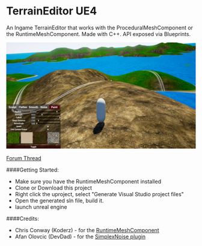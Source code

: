 # TerrainEditor UE4

An Ingame TerrainEditor that works with the ProceduralMeshComponent or the RuntimeMeshComponent.
Made with C++. API exposed via Blueprints.

[![IMAGE ALT TEXT HERE](terraineditor.jpg)](http://www.youtube.com/watch?v=XmK6og7Xr6Q)

[Forum Thread](https://forums.unrealengine.com/showthread.php?124395-Ingame-TerrainEditor-(with-Source))


####Getting Started:
- Make sure you have the RuntimeMeshComponent installed
- Clone or Download this project
- Right click the uproject, select "Generate Visual Studio project files"
- Open the generated sln file, build it.
- launch unreal engine 

####Credits:
- Chris Conway (Koderz) - for the [RuntimeMeshComponent](https://github.com/Koderz/UE4RuntimeMeshComponent)
- Afan Olovcic (DevDad) -  for the [SimplexNoise plugin](https://github.com/devdad/SimplexNoise)
